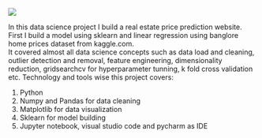 ![](UI.PNG)

In this data science project I build a real estate price prediction website. First I build a model using sklearn and linear regression using banglore home prices dataset from kaggle.com.  
	It covered almost all data science concepts such as data load and cleaning, outlier detection and removal, feature engineering, dimensionality reduction, gridsearchcv for hyperparameter tunning, k fold cross validation etc. Technology and tools wise this project covers:

1. Python
2. Numpy and Pandas for data cleaning
3. Matplotlib for data visualization
4. Sklearn for model building
5. Jupyter notebook, visual studio code and pycharm as IDE


